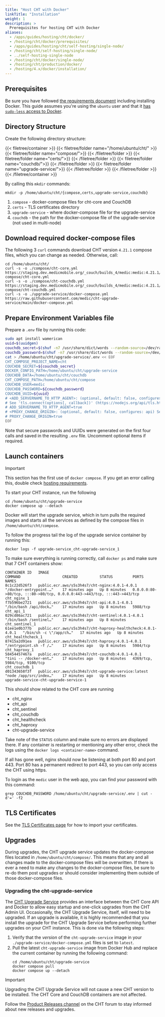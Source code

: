 ```yaml
---
title: "Host CHT with Docker"
linkTitle: "Installation"
weight: 1
description: >
  Prerequisites for hosting CHT with Docker
aliases:
  - /apps/guides/hosting/cht/docker/
  - /hosting/cht/docker/prerequisites/
  - /apps/guides/hosting/cht/self-hosting/single-node/
  - /hosting/cht/self-hosting/single-node/
  - ../self-hosting-single-node
  - /hosting/cht/docker/single-node/
  - /hosting/cht/production/docker/
  - /hosting/4.x/docker/installation/
---
```


## Prerequisites

Be sure you have followed [the requirements document](/hosting/cht/requirements) including installing Docker. This guide assumes you're using the `ubuntu` user and that it [has `sudo-less` access to Docker](https://askubuntu.com/a/477554).

## Directory Structure

Create the following directory structure:

{{< filetree/container >}}
  {{< filetree/folder name="/home/ubuntu/cht/" >}}
    {{< filetree/folder name="compose/">}}
    {{< /filetree/folder >}}
    {{< filetree/folder name="certs/">}}
    {{< /filetree/folder >}}
    {{< filetree/folder name="couchdb/">}}
    {{< /filetree/folder >}}
    {{< filetree/folder name="upgrade-service/">}}
    {{< /filetree/folder >}}
  {{< /filetree/folder >}}
{{< /filetree/container >}}

By calling this `mkdir` commands:

```shell
mkdir -p /home/ubuntu/cht/{compose,certs,upgrade-service,couchdb}
```

1. `compose` - docker-compose files for cht-core and CouchDB
2. `certs` -  TLS certificates directory
3. `upgrade-service` - where docker-compose file for the upgrade-service
4. `couchdb` - the path for the docker-compose file of the upgrade-service (not used in multi-node)

## Download required docker-compose files

The following 3 `curl` commands download CHT version `4.21.1` compose files, which you can change as needed. Otherwise, call:

```shell
cd /home/ubuntu/cht/
curl -s -o ./compose/cht-core.yml https://staging.dev.medicmobile.org/_couch/builds_4/medic:medic:4.21.1/docker-compose/cht-core.yml
curl -s -o ./compose/cht-couchdb.yml https://staging.dev.medicmobile.org/_couch/builds_4/medic:medic:4.21.1/docker-compose/cht-couchdb.yml
curl -s -o ./upgrade-service/docker-compose.yml https://raw.githubusercontent.com/medic/cht-upgrade-service/main/docker-compose.yml
```

## Prepare Environment Variables file

Prepare a `.env` file by running this code:

```sh
sudo apt install wamerican
uuid=$(uuidgen)
couchdb_secret=$(shuf -n7 /usr/share/dict/words --random-source=/dev/random | tr '\n' '-' | tr -d "'" | cut -d'-' -f1,2,3,4,5,6,7)
couchdb_password=$(shuf -n7 /usr/share/dict/words --random-source=/dev/random | tr '\n' '-' | tr -d "'" | cut -d'-' -f1,2,3,4,5,6,7)
cat > /home/ubuntu/cht/upgrade-service/.env << EOF
CHT_COMPOSE_PROJECT_NAME=cht
COUCHDB_SECRET=${couchdb_secret}
DOCKER_CONFIG_PATH=/home/ubuntu/cht/upgrade-service
COUCHDB_DATA=/home/ubuntu/cht/couchdb
CHT_COMPOSE_PATH=/home/ubuntu/cht/compose
COUCHDB_USER=medic
COUCHDB_PASSWORD=${couchdb_password}
COUCHDB_UUID=${uuid}
# <ADD_SERVERNAME_TO_HTTP_AGENT>: (optional, default: false, configures: api) Adds 'servername' to HTTP agent for certificate issues in receiving traffic when proxying HTTPS->HTTP in SNI environments with external TLS termination. 
# See 'tls.connect(options[, callback])' (https://nodejs.org/api/tls.html). May resolve 'ERR_TLS_CERT_ALTNAME_INVALID' error.
# ADD_SERVERNAME_TO_HTTP_AGENT=true
# <PROXY_CHANGE_ORIGIN>: (optional, default: false, configures: api) See http-proxy (https://www.npmjs.com/package/http-proxy#options). Sets 'changeOrigin' to 'true' for HTTP clients. For certificate issues in proxying HTTP->HTTPS
# PROXY_CHANGE_ORIGIN=true
EOF
```

Note that secure passwords and UUIDs were generated on the first four calls and saved in the resulting `.env` file. Uncomment optional items if required.

## Launch containers

> [!IMPORTANT]
> This section has the first use of `docker compose`.  If you get an error calling this, double check [hosting requirements](/hosting/cht/requirements). 

To start your CHT instance, run the following

```
cd /home/ubuntu/cht/upgrade-service
docker compose up --detach
```

Docker will start the upgrade service, which in turn pulls the required images and starts all the services as defined by the compose files in `/home/ubuntu/cht/compose`.

To follow the progress tail the log of the upgrade service container by running this:

`docker logs -f upgrade-service_cht-upgrade-service_1`

To make sure everything is running correctly, call `docker ps` and make sure that 7 CHT containers show:

```shell
CONTAINER ID   IMAGE                                                         COMMAND                   CREATED          STATUS         PORTS                                                                      NAMES
8c1c22d526f3   public.ecr.aws/s5s3h4s7/cht-nginx:4.0.1-4.0.1                 "/docker-entrypoint.…"    17 minutes ago   Up 8 minutes   0.0.0.0:80->80/tcp, :::80->80/tcp, 0.0.0.0:443->443/tcp, :::443->443/tcp   cht_nginx_1
f7b596be2721   public.ecr.aws/s5s3h4s7/cht-api:4.0.1-4.0.1                   "/bin/bash /api/dock…"    17 minutes ago   Up 8 minutes   5988/tcp                                                                   cht_api_1
029cd86ac721   public.ecr.aws/s5s3h4s7/cht-sentinel:4.0.1-4.0.1              "/bin/bash /sentinel…"    17 minutes ago   Up 8 minutes                                                                              cht_sentinel_1
61ee1e0b377b   public.ecr.aws/s5s3h4s7/cht-haproxy-healthcheck:4.0.1-4.0.1   "/bin/sh -c \"/app/ch…"   17 minutes ago   Up 8 minutes                                                                              cht_healthcheck_1
87415a2d91ea   public.ecr.aws/s5s3h4s7/cht-haproxy:4.0.1-4.0.1               "/entrypoint.sh -f /…"    17 minutes ago   Up 8 minutes   5984/tcp                                                                   cht_haproxy_1
58454457467a   public.ecr.aws/s5s3h4s7/cht-couchdb:4.0.1-4.0.1               "tini -- /docker-ent…"    17 minutes ago   Up 8 minutes   4369/tcp, 5984/tcp, 9100/tcp                                               cht_couchdb_1
d01343658f3f   public.ecr.aws/s5s3h4s7/cht-upgrade-service:latest            "node /app/src/index…"    17 minutes ago   Up 8 minutes                                                                              upgrade-service-cht-upgrade-service-1
```

This should show related to the CHT core are running
* cht_nginx
* cht_api
* cht_sentinel
* cht_couchdb
* cht_healthcheck
* cht_haproxy
* cht-upgrade-service

Take note of the `STATUS` column and make sure no errors are displayed there. If any container is restarting or mentioning any other error, check the logs using the `docker logs <container-name>` command.

If all has gone well, nginx should now be listening at both port 80 and port 443. Port 80 has a permanent redirect to port 443, so you can only access the CHT using https.

To login as the `medic` user in the web app, you can find your password with this command:

```shell
grep COUCHDB_PASSWORD /home/ubuntu/cht/upgrade-service/.env | cut -d'=' -f2
```

## TLS Certificates

See the [TLS Certificates page](/hosting/cht/docker/adding-tls-certificates) for how to import your certificates.

## Upgrades

During upgrades, the CHT upgrade service updates the docker-compose files located in `/home/ubuntu/cht/compose/`. This means that any and all changes made to the docker-compose files will be overwritten. If there is ever a need to make any changes to the docker-compose files, be sure to re-do them post upgrades or should consider implementing them outside of those docker-compose files.

### Upgrading the cht-upgrade-service

The [CHT Upgrade Service](https://github.com/medic/cht-upgrade-service) provides an interface between the CHT Core API and Docker to allow easy startup and one-click upgrades from the CHT Admin UI. Occasionally, the CHT Upgrade Service, itself, will need to be upgraded. If an upgrade is available, it is highly recommended that you install the upgrade for the CHT Upgrade Service before performing further upgrades on your CHT instance. This is done via the following steps:

1. Verify that the _version_ of the `cht-upgrade-service` image in your `./upgrade-service/docker-compose.yml` files is set to `latest`.
1. Pull the latest `cht-upgrade-service` image from Docker Hub and replace the current container by running the following command:
    ```shell
    cd /home/ubuntu/cht/upgrade-service
    docker compose pull
    docker compose up --detach
    ``` 

> [!IMPORTANT]
> Upgrading the CHT Upgrade Service will not cause a new CHT version to be installed.  The CHT Core and CouchDB containers are not affected.

Follow the [Product Releases channel](https://forum.communityhealthtoolkit.org/c/product/releases/26) on the CHT forum to stay informed about new releases and upgrades.
